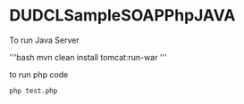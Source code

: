 # DUDCLSampleSOAPPhpJAVA
To run Java Server

'''bash
mvn clean install tomcat:run-war 
'''

to run php code

```bash
php test.php
```

